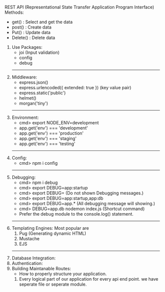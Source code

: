REST API (Representational State Transfer Application Program Interface)
Methods:
- get()     : Select and get the data
- post()    : Create data
- Put()     : Update data    
- Delete()  : Delete data

1. Use Packages: 
    - joi (Input validation)
    - config 
    - debug
    ----------------------------------
2. Middleware:
    - express.json()
    - express.urlencoded({ extended: true }) (key value pair)
    - express.static('public')
    - helmet()
    - morgan('tiny')
    ----------------------------------
3. Environment:
    - cmd> export NODE_ENV=development
    - app.get('env') === 'development'
    - app.get('env') === 'production'  
    - app.get('env') === 'staging'  
    - app.get('env') === 'testing'
    ----------------------------------
4. Config:
    - cmd> npm i config   
    ----------------------------------
5. Debugging:
    - cmd> npm i debug    
    - cmd> export DEBUG=app:startup
    - cmd> export DEBUG=    (Do not shown Debugging messages.) 
    - cmd> export DEBUG=app:startup,app:db
    - cmd> export DEBUG=app.*   (All debugging message will showing.)
    - cmd> DEBUG=app.db nodemon index.js (Shortcut command)
    - Prefer the debug module to the console.log() statement.
    ----------------------------------
6. Templating Engines:
    Most popular are 
    1. Pug (Generating dynamic HTML)
    2. Mustache
    3. EJS
    ----------------------------------
7. Database Integration:  
8. Authentication:
9. Building Maintanable Routes: 
    - How to properly structure your application.
    1. Every logical part of our application for every api end point. we have       seperate file or seperate module.

